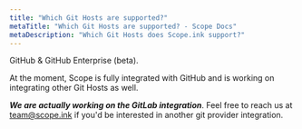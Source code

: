 ```yaml
---
title: "Which Git Hosts are supported?"
metaTitle: "Which Git Hosts are supported? - Scope Docs"
metaDescription: "Which Git Hosts does Scope.ink support?"
---
```


GitHub & GitHub Enterprise (beta). 

At the moment, Scope is fully integrated with GitHub and is working on integrating other Git Hosts as well.

***We are actually working on the GitLab integration***. Feel free to reach us at [team@scope.ink](mailto:team@scope.ink "team@scope.ink") if you'd be interested in another git provider integration.